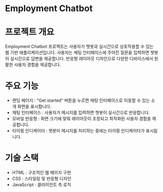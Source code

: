 # Employment Chatbot
# 프로젝트 개요
Employment Chatbot 프로젝트는 사용자가 챗봇과 실시간으로 상호작용할 수 있는 웹 기반 애플리케이션입니다.
사용자는 채팅 인터페이스에 주어진 질문을 입력하면 챗봇이 실시간으로 답변을 제공합니다.
반응형 레이아웃 디자인으로 다양한 디바이스에서 원활한 사용자 경험을 제공합니다.

# 주요 기능
- 랜딩 페이지 : "Get started" 버튼을 누르면 채팅 인터페이스로 이동할 수 있는 소개 화면을 표시합니다.
- 채팅 인터페이스 : 사용자가 메시지를 입력하면 챗봇이 실시간으로 반응합니다.
- 모바일 반응형 : 화면 크기에 맞춰 레이아웃이 조정되고 최적화된 사용자 경험을 제공합니다.
- 타이핑 인디케이터 : 챗봇이 메시지를 처리하는 중에는 타이핑 인디케이터가 표시됩니다.

# 기술 스택
- HTML : 구조적인 웹 페이지 구현
- CSS : 스타일링 및 반응형 디자인
- JavaScript : 클라이언트 측 로직

